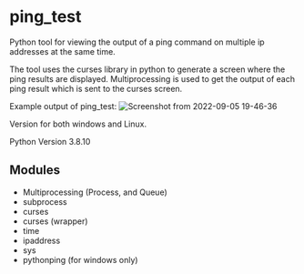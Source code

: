 # ping_test

Python tool for viewing the output of a ping command on multiple ip addresses at the same time.

The tool uses the curses library in python to generate a screen where the ping results are displayed. Multiprocessing is used to get the output of each ping result which is sent to the curses screen.

Example output of ping_test:
![Screenshot from 2022-09-05 19-46-36](https://user-images.githubusercontent.com/101291172/188507322-0cb28f2f-6c22-42da-9a34-d305c4ecdf3d.png)


Version for both windows and Linux.

Python Version 3.8.10

## Modules
- Multiprocessing (Process, and Queue)
- subprocess
- curses
- curses (wrapper)
- time
- ipaddress
- sys
- pythonping (for windows only)
